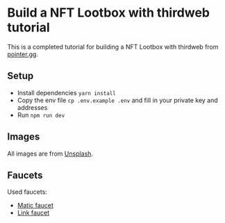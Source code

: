 # Build a NFT Lootbox with thirdweb tutorial

This is a completed tutorial for building a NFT Lootbox with thirdweb from [pointer.gg](https://www.pointer.gg/tutorials/thirdweb-nft-lootbox).

## Setup

- Install dependencies `yarn install`
- Copy the env file `cp .env.example .env` and fill in your private key and addresses
- Run `npm run dev`

## Images

All images are from [Unsplash](https://unsplash.com/).

## Faucets

Used faucets:

- [Matic faucet](https://faucet.polygon.technology/)
- [Link faucet](https://faucets.chain.link/mumbai)
